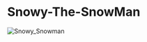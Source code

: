 # Snowy-The-SnowMan


![Snowy_Snowman](https://user-images.githubusercontent.com/77884951/181179435-12aed76d-476c-4b0e-ab16-c61a8d6178c9.JPG)
